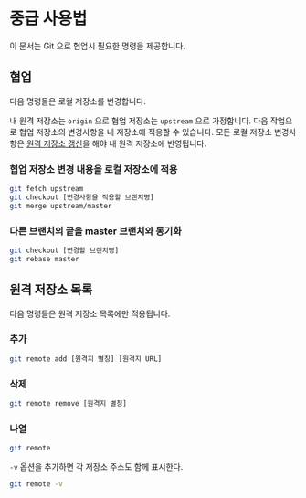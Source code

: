 # 중급 사용법

이 문서는 Git 으로 협업시 필요한 명령을 제공합니다. 

## 협업

다음 명령들은 로컬 저장소를 변경합니다.

내 원격 저장소는 `origin` 으로 협업 저장소는 `upstream` 으로 가정합니다.
다음 작업으로 협업 저장소의 변경사항을 내 저장소에 적용할 수 있습니다.
모든 로컬 저장소 변경사항은 [원격 저장소 갱신](basic.md#원격-저장소-갱신)을 해야
내 원격 저장소에 반영됩니다.

### 협업 저장소 변경 내용을 로컬 저장소에 적용

```bash
git fetch upstream
git checkout [변경사항을 적용할 브랜치명]
git merge upstream/master
```

### 다른 브랜치의 끝을 master 브랜치와 동기화

```bash
git checkout [변경할 브랜치명]
git rebase master
```

## 원격 저장소 목록

다음 명령들은 원격 저장소 목록에만 적용됩니다.

### 추가

```bash
git remote add [원격지 별칭] [원격지 URL]
```

### 삭제

```bash
git remote remove [원격지 별칭]
```

### 나열

```bash
git remote
```

`-v` 옵션을 추가하면 각 저장소 주소도 함께 표시한다.

```bash
git remote -v
```
